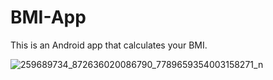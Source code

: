 # BMI-App
This is an Android app that calculates your BMI.

![259689734_872636020086790_7789659354003158271_n](https://user-images.githubusercontent.com/49134454/142727502-325fde11-82f3-45e6-b18b-3368b5f026cf.png)
